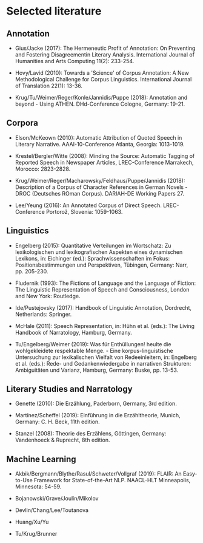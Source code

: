 # Selected literature

## Annotation

- Gius/Jacke (2017): The Hermeneutic Profit of Annotation: On Preventing and Fostering Disagreementin Literary Analysis. International Journal of Humanities and Arts Computing 11(2): 233-254.

- Hovy/Lavid (2010): Towards a 'Science' of Corpus Annotation: A New Methodological Challenge for Corpus Linguistics. International Journal of Translation 22(1): 13-36.

- Krug/Tu/Weimer/Reger/Konle/Jannidis/Puppe (2018): Annotation and beyond - Using ATHEN. DHd-Conference Cologne, Germany: 19-21.

## Corpora

- Elson/McKeown (2010): Automatic Attribution of Quoted Speech in Literary Narrative. AAAI-10-Conference Atlanta, Georgia: 1013-1019.

- Krestel/Bergler/Witte (2008): Minding the Source: Automatic Tagging of Reported Speech in Newspaper Articles, LREC-Conference Marrakech, Morocco: 2823-2828.

- Krug/Weimer/Reger/Macharowsky/Feldhaus/Puppe/Jannidis (2018): Description of a Corpus of Character References in German Novels - DROC (Deutsches ROman Corpus). DARIAH-DE Working Papers 27.

- Lee/Yeung (2016): An Annotated Corpus of Direct Speech. LREC-Conference Portorož, Slovenia: 1059-1063.

## Linguistics

- Engelberg (2015): Quantitative Verteilungen im Wortschatz: Zu lexikologischen und lexikografischen Aspekten eines dynamischen Lexikons, in: Eichinger (ed.): Sprachwissenschaften im Fokus: Positionsbestimmungen und Perspektiven, Tübingen, Germany: Narr, pp. 205-230.

- Fludernik (1993): The Fictions of Language and the Language of Fiction: The Linguistic Representation of Speech and Consciousness, London and New York: Routledge.

- Ide/Pustejovsky (2017): Handbook of Linguistic Annotation, Dordrecht, Netherlands: Springer.

- McHale (2011): Speech Representation, in: Hühn et al. (eds.): The Living Handbook of Narratology, Hamburg, Germany.

- Tu/Engelberg/Weimer (2019): Was für Enthüllungen! heulte die wohlgekleidete respektable Menge. - Eine korpus-linguistische Untersuchung zur lexikalischen Vielfalt von Redeeinleitern, in: Engelberg et al. (eds.): Rede- und Gedankenwiedergabe in narrativen Strukturen: Ambiguitäten und Varianz, Hamburg, Germany: Buske, pp. 13-53.

## Literary Studies and Narratology

- Genette (2010): Die Erzählung, Paderborn, Germany, 3rd edition.

- Martínez/Scheffel (2019): Einführung in die Erzähltheorie, Munich, Germany: C. H. Beck, 11th edition.

- Stanzel (2008): Theorie des Erzählens, Göttingen, Germany: Vandenhoeck & Ruprecht, 8th edition.

## Machine Learning

- Akbik/Bergmann/Blythe/Rasul/Schweter/Vollgraf (2019): FLAIR: An Easy-to-Use Framework for State-of-the-Art NLP. NAACL-HLT Minneapolis, Minnesota: 54-59.

- Bojanowski/Grave/Joulin/Mikolov

- Devlin/Chang/Lee/Toutanova

- Huang/Xu/Yu

- Tu/Krug/Brunner
